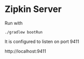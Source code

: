 # Zipkin Server

Run with
```
./gradlew bootRun
```

It is configured to listen on port 9411
<p>
http://localhost:9411
</p>
